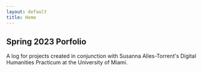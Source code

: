 ```yaml
---
layout: default
title: Home
---
```


## Spring 2023 Porfolio
A log for projects created in conjunction with Susanna Alles-Torrent's Digital Humanities Practicum at the University of Miami.

